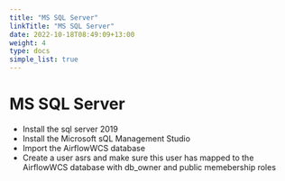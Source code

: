 ```yaml
---
title: "MS SQL Server"
linkTitle: "MS SQL Server"
date: 2022-10-18T08:49:09+13:00
weight: 4
type: docs
simple_list: true
---
```


# MS SQL Server

- Install the sql server 2019
- Install the Microsoft sQL Management Studio
- Import the AirflowWCS database
- Create a user asrs and make sure this user has mapped to the AirflowWCS database with db_owner and public memebership roles